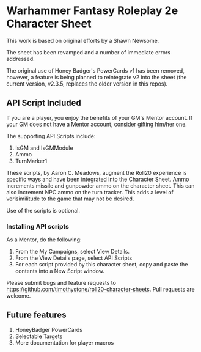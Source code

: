 # Warhammer Fantasy Roleplay 2e Character Sheet

This work is based on original efforts by a Shawn Newsome.

The sheet has been revamped and a number of immediate errors addressed.

The original use of Honey Badger's PowerCards v1 has been removed, however, a feature is being planned to reintegrate v2 into the sheet (the current version, v2.3.5, replaces the older version in this repos).

## API Script Included

If you are a player, you enjoy the benefits of your GM's Mentor account. If your GM does not have a Mentor account, consider gifting him/her one.

The supporting API Scripts include:
1. IsGM and IsGMModule
2. Ammo
3. TurnMarker1

These scripts, by Aaron C. Meadows, augment the Roll20 experience is specific ways and have been integrated into the Character Sheet. Ammo increments missile and gunpowder ammo on the character sheet. This can also increment NPC ammo on the turn tracker. This adds a level of verisimilitude to the game that may not be desired.

Use of the scripts is optional.

### Installing API scripts
As a Mentor, do the following:
1. From the My Campaigns, select View Details.
2. From the View Details page, select API Scripts
3. For each script provided by this character sheet, copy and paste the contents into a New Script window.

Please submit bugs and feature requests to https://github.com/timothystone/roll20-character-sheets. Pull requests are
welcome.

## Future features
1. HoneyBadger PowerCards
2. Selectable Targets
3. More documentation for player macros